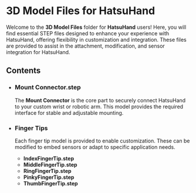 # 3D Model Files for HatsuHand

Welcome to the **3D Model Files** folder for **HatsuHand** users! Here, you will find essential STEP files designed to enhance your experience with HatsuHand, offering flexibility in customization and integration. These files are provided to assist in the attachment, modification, and sensor integration for HatsuHand.

## Contents

- ### **Mount Connector.step**
  The **Mount Connector** is the core part to securely connect HatsuHand to your custom wrist or robotic arm. This model provides the required interface for stable and adjustable mounting.

- ### **Finger Tips**
  Each finger tip model is provided to enable customization. These can be modified to embed sensors or adapt to specific application needs.

  - **IndexFingerTip.step**
  - **MiddleFingerTip.step**
  - **RingFingerTip.step**
  - **PinkyFingerTip.step**
  - **ThumbFingerTip.step**
